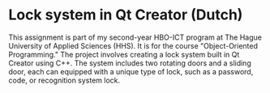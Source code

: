 # Lock system in Qt Creator (Dutch)

This assignment is part of my second-year HBO-ICT program at The Hague University of Applied Sciences (HHS). 
It is for the course "Object-Oriented Programming." The project involves creating a lock system built in Qt Creator using C++. 
The system includes two rotating doors and a sliding door, each can equipped with a unique type of lock, such as a password, code, or recognition system lock.
